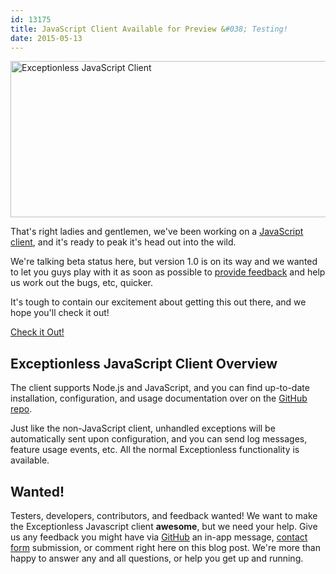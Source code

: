 ```yaml
---
id: 13175
title: JavaScript Client Available for Preview &#038; Testing!
date: 2015-05-13
---
```

<img loading="lazy" class="aligncenter wp-image-13180 size-full" src="/_site/assets/img/news/javascript-client-header.jpg" alt="Exceptionless JavaScript Client" width="708" height="250" data-id="13180" srcset="/assets/javascript-client-header.jpg 708w, /assets/javascript-client-header-300x106.jpg 300w" sizes="(max-width: 708px) 100vw, 708px" />

That's right ladies and gentlemen, we've been working on a <a title="Exceptionless Javascript Client GitHub" href="https://github.com/exceptionless/Exceptionless.javascript" target="_blank">JavaScript client</a>, and it's ready to peak it's head out into the wild.

We're talking beta status here, but version 1.0 is on its way and we wanted to let you guys play with it as soon as possible to <a title="Exceptionless JavaScript Client GitHub Issues" href="https://github.com/exceptionless/Exceptionless.javascript/issues" target="_blank">provide feedback</a> and help us work out the bugs, etc, quicker.

It's tough to contain our excitement about getting this out there, and we hope you'll check it out!

<div class="signup center">
  <a class="btn btn-large btn-primary" href="https://github.com/exceptionless/Exceptionless.javascript">Check it Out!</a>
</div>

## Exceptionless JavaScript Client Overview

The client supports Node.js and JavaScript, and you can find up-to-date installation, configuration, and usage documentation over on the <a title="Exceptionless Javascript Client GitHub" href="https://github.com/exceptionless/Exceptionless.javascript" target="_blank">GitHub repo</a>.

Just like the non-JavaScript client, unhandled exceptions will be automatically sent upon configuration, and you can send log messages, feature usage events, etc. All the normal Exceptionless functionality is available.

## Wanted!

Testers, developers, contributors, and feedback wanted! We want to make the Exceptionless Javascript client **awesome**, but we need your help. Give us any feedback you might have via <a title="GitHub Exceptionless Javascript Issues" href="https://github.com/exceptionless/Exceptionless.javascript/issues" target="_blank">GitHub</a> an in-app message, [contact form](/contact/ "Contact Exceptionless") submission, or comment right here on this blog post. We're more than happy to answer any and all questions, or help you get up and running.
